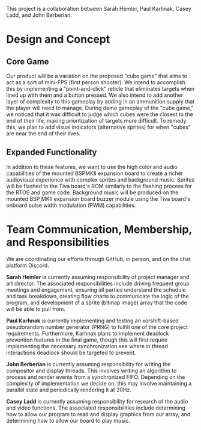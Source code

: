 This project is a collaboration between Sarah Hemler, Paul Karhnak, Casey Ladd,
and John Berberian.

# Design and Concept

## Core Game

Our product will be a variation on the proposed "cube game" that aims to act as
a sort of mini-FPS (first person shooter). We intend to accomplish this by
implementing a "point-and-click" reticle that eliminates targets when lined up
with them and a button pressed. We also intend to add another layer of
complexity to this gameplay by adding in an ammunition supply that the player
will need to manage. During demo gameplay of the "cube game," we noticed that
it was difficult to judge which cubes were the closest to the end of their
life, making prioritization of targets more difficult. To remedy this, we plan
to add visual indicators (alternative sprites) for when "cubes" are near the
end of their lives.

## Expanded Functionality

In addition to these features, we want to use the high color and audio
capabilities of the mounted BSPMKII expansion board to create a richer
audiovisual experience with complex sprites and background music. Sprites will
be flashed to the Tiva board's ROM similarly to the flashing process for the
RTOS and game code. Background music will be produced on the mounted BSP MKII
expansion board buzzer module using the Tiva board's onboard pulse width
modulation (PWM) capabilities.

# Team Communication, Membership, and Responsibilities

We are coordinating our efforts through GitHub, in person, and on the chat
platform Discord.

**Sarah Hemler** is currently assuming responsibility of project manager and art
director. The associated responsibilities include driving frequent group
meetings and engagement, ensuring all parties understand the schedule and task
breakdown, creating flow charts to communicate the logic of the program, and
development of a sprite (bitmap image) array that the code will be able to pull
from.

**Paul Karhnak** is currently implementing and testing an xorshift-based
pseudorandom number generator (PRNG) to fulfill one of the core project
requirements. Furthermore, Karhnak plans to implement deadlock prevention
features in the final game, though this will first require implementing the
necessary synchronization see where in thread interactions deadlock should be
targeted to prevent.

**John Berberian** is currently assuming responsibility for writing the compositor
and display threads. This involves writing an algorithm to process and render events
from a synchronized FIFO. Depending on the complexity of implementation we decide
on, this may involve maintaining a parallel state and periodically rendering it at
20Hz.

**Casey Ladd** is currently assuming responsibility for research of the audio and
video functions. The associated responsibilities include determining how to
allow our program to read and display graphics from our array, and determining
how to allow our board to play music.
